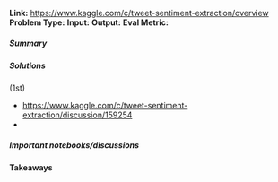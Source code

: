 **Link:** https://www.kaggle.com/c/tweet-sentiment-extraction/overview
**Problem Type:** 
**Input:** 
**Output:** 
**Eval Metric:** 
##### Summary
##### Solutions
(1st)
- https://www.kaggle.com/c/tweet-sentiment-extraction/discussion/159254
- 

##### Important notebooks/discussions

#### Takeaways